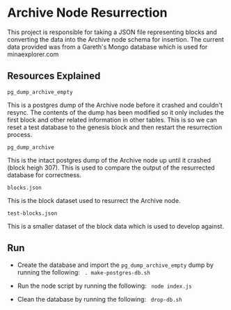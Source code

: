 # Archive Node Resurrection

This project is responsible for taking a JSON file representing blocks and converting the data into the Archive node schema for insertion. The current data provided was from a Gareth's Mongo database which is used for minaexplorer.com

## Resources Explained

`pg_dump_archive_empty`

This is a postgres dump of the Archive node before it crashed and couldn't resync. The contents of the dump has been modified so it only includes the first block and other related information in other tables. This is so we can reset a test database to the genesis block and then restart the resurrection process.

`pg_dump_archive`

This is the intact postgres dump of the Archive node up until it crashed (block heigh 307). This is used to compare the output of the resurrected database for correctness.

`blocks.json`

This is the block dataset used to resurrect the Archive node.

`test-blocks.json`

This is a smaller dataset of the block data which is used to develop against.

## Run

- Create the database and import the `pg_dump_archive_empty` dump by running the following:
  ` . make-postgres-db.sh`

- Run the node script by running the following:
  ` node index.js`

- Clean the database by running the following:
  ` drop-db.sh`
